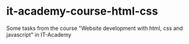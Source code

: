 # it-academy-course-html-css

Some tasks from the course "Website development with html, css and javascript" in IT-Academy
